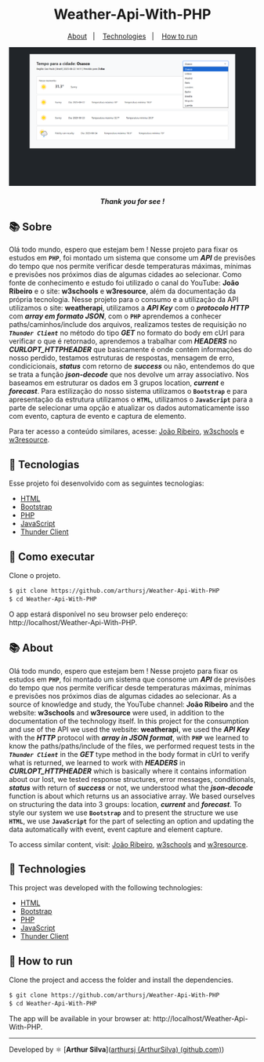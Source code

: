 <h1 align="center"> 
    Weather-Api-With-PHP
</h1>
<p align="center">
  <a href="#-About">About</a>&nbsp;&nbsp;&nbsp;|&nbsp;&nbsp;&nbsp;
  <a href="#-Technologies">Technologies</a>&nbsp;&nbsp;&nbsp;|&nbsp;&nbsp;&nbsp;
  <a href="#-How to run">How to run</a>
</p>
<p align="center">
    <img src="./img/github.png">
</p>

<h5 style="text-align: center"> Thank you for see !</h5>


## 📚 Sobre


Olá todo mundo, espero que estejam bem ! Nesse projeto para fixar os estudos em **`PHP`**, foi montado um sistema que consome um **_API_** de previsões do tempo que nos permite verificar desde temperaturas máximas, mínimas e previsões nos próximos dias de algumas cidades ao selecionar. Como fonte de conhecimento e estudo foi utilizado o canal do YouTube: **João Ribeiro** e o site: **w3schools** e **w3resource**, além da documentação da própria tecnologia. Nesse projeto para o consumo e a utilização da API utilizamos o site: **weatherapi**, utilizamos a **_API Key_** com o **_protocolo HTTP_** com **_array em formato JSON_**, com o **`PHP`** aprendemos a conhecer paths/caminhos/include dos arquivos, realizamos testes de requisição no **_`Thunder Client`_** no método do tipo **_GET_** no formato do body em cUrl para verificar o que é retornado, aprendemos a trabalhar com **_HEADERS_** no **_CURLOPT_HTTPHEADER_** que basicamente é onde contém informações do nosso perdido, testamos estruturas de respostas, mensagem de erro, condicicionais, **_status_** com retorno de **_success_** ou não, entendemos do que se trata a função **_json-decode_** que nos devolve um array associativo. Nos baseamos em estruturar os dados em 3 grupos location, **_current_** e **_forecast_**. Para estilização do nosso sistema utilizamos o **`Bootstrap`** e para apresentação da estrutura utilizamos o **`HTML`**, utilizamos o **`JavaScript`** para a parte de selecionar uma opção e atualizar os dados automaticamente isso com evento, captura de evento e captura de elemento.

Para ter acesso a conteúdo similares, acesse: [João Ribeiro](https://www.youtube.com/@JLDRPT), [w3schools](https://www.w3schools.com/php/default.asp) e [w3resource](https://www.w3resource.com/php/php-home.php#google_vignette).

## 🧪 Tecnologias

Esse projeto foi desenvolvido com as seguintes tecnologias:

- [HTML](https://developer.mozilla.org/en-US/docs/Web/HTML)
- [Bootstrap](https://getbootstrap.com/)
- [PHP](https://www.php.net/)
- [JavaScript](https://developer.mozilla.org/en-US/docs/Web/JavaScript)
- [Thunder Client](https://www.thunderclient.com/)

## 🚀 Como executar

Clone o projeto.

```bash
$ git clone https://github.com/arthursj/Weather-Api-With-PHP
$ cd Weather-Api-With-PHP
```

O app estará disponível no seu browser pelo endereço: http://localhost/Weather-Api-With-PHP.

## 📚 About

Olá todo mundo, espero que estejam bem ! Nesse projeto para fixar os estudos em **`PHP`**, foi montado um sistema que consome um **_API_** de previsões do tempo que nos permite verificar desde temperaturas máximas, mínimas e previsões nos próximos dias de algumas cidades ao selecionar. As a source of knowledge and study, the YouTube channel: **João Ribeiro** and the website: **w3schools** and **w3resource** were used, in addition to the documentation of the technology itself. In this project for the consumption and use of the API we used the website: **weatherapi**, we used the **_API Key_** with the **_HTTP_** protocol with **_array in JSON format_**, with **`PHP`** we learned to know the paths/paths/include of the files, we performed request tests in the **_`Thunder Client`_** in the **_GET_** type method in the body format in cUrl to verify what is returned, we learned to work with **_HEADERS_** in **_CURLOPT_HTTPHEADER_** which is basically where it contains information about our lost, we tested response structures, error messages, conditionals, **_status_** with return of **_success_** or not, we understood what the **_json-decode_** function is about which returns us an associative array. We based ourselves on structuring the data into 3 groups: location, **_current_** and **_forecast_**. To style our system we use **`Bootstrap`** and to present the structure we use **`HTML`**, we use **`JavaScript`** for the part of selecting an option and updating the data automatically with event, event capture and element capture.

To access similar content, visit: [João Ribeiro](https://www.youtube.com/@JLDRPT), [w3schools](https://www.w3schools.com/php/default.asp) and [w3resource](https://www.w3resource.com/php/php-home.php#google_vignette).

## 🧪 Technologies

This project was developed with the following technologies:

- [HTML](https://developer.mozilla.org/en-US/docs/Web/HTML)
- [Bootstrap](https://getbootstrap.com/)
- [PHP](https://www.php.net/)
- [JavaScript](https://developer.mozilla.org/en-US/docs/Web/JavaScript)
- [Thunder Client](https://www.thunderclient.com/)

## 🚀 How to run

Clone the project and access the folder and install the dependencies.

```bash
$ git clone https://github.com/arthursj/Weather-Api-With-PHP
$ cd Weather-Api-With-PHP
```

The app will be available in your browser at: http://localhost/Weather-Api-With-PHP.

--------------

Developed by :atom_symbol: [**Arthur Silva**]([arthursj (ArthurSilva) (github.com)](https://github.com/arthursj))